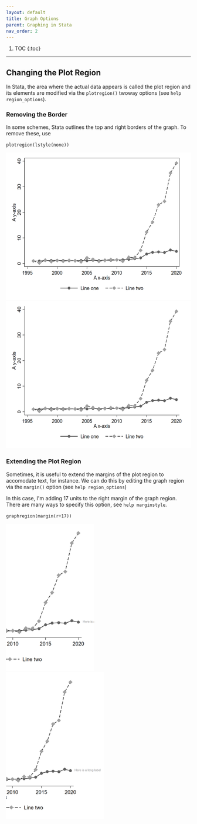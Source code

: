 ```yaml
---
layout: default
title: Graph Options
parent: Graphing in Stata
nav_order: 2
---
```



1. TOC
{:toc}

---

## Changing the Plot Region

In Stata, the area where the actual data appears is called the plot region and its elements are modified via the `plotregion()` twoway options (see `help region_options`).

### Removing the Border

In some schemes, Stata outlines the top and right borders of the graph. To remove these, use

```
plotregion(lstyle(none))
```

<p float="left">
  <img src="../../assets/images/example_graph_outlined.png" height="400" />
  <img src="../../assets/images/example_graph.png" height="400" />
</p>

### Extending the Plot Region

Sometimes, it is useful to extend the margins of the plot region to accomodate text, for instance. We can do this
by editing the graph region via the `margin()` option (see `help region_options`)

In this case, I'm adding 17 units to the right margin of the graph region. There are many ways to specify this option, see `help marginstyle`.

```
graphregion(margin(r+17))
```

<p float="left">
  <img src="../../assets/images/extending_plotregion.png" height="400" />
  <img src="../../assets/images/extending_plotregion_extended.png" height="400" />
</p>
